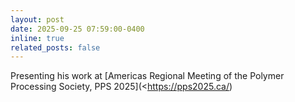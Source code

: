 ```yaml
---
layout: post
date: 2025-09-25 07:59:00-0400
inline: true
related_posts: false
---
```


 Presenting his work at [Americas Regional Meeting of the Polymer Processing Society, PPS 2025](<https://pps2025.ca/)
